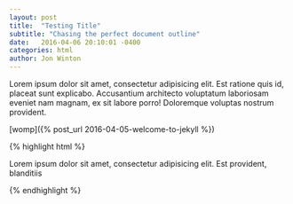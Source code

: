 ```yaml
---
layout: post
title:  "Testing Title"
subtitle: "Chasing the perfect document outline"
date:   2016-04-06 20:10:01 -0400
categories: html
author: Jon Winton
---
```

Lorem ipsum dolor sit amet, consectetur adipisicing elit. Est ratione quis id, placeat sunt explicabo. Accusantium architecto voluptatum laboriosam eveniet nam magnam, ex sit labore porro! Doloremque voluptas nostrum provident.

[womp]({% post_url 2016-04-05-welcome-to-jekyll %})

{% highlight html %}
<html>
    <body>
        <div>
            <p class="womp" data-test="sweet">
                Lorem ipsum dolor sit amet, consectetur adipisicing elit. Est provident, blanditiis
            </p>
        </div>
    </body>
</html>
{% endhighlight %}